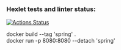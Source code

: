 ### Hexlet tests and linter status:
[![Actions Status](https://github.com/ram0973/spring-boot-project-99/actions/workflows/hexlet-check.yml/badge.svg)](https://github.com/ram0973/spring-boot-project-99/actions)

docker build --tag 'spring' .  
docker run -p 8080:8080 --detach 'spring'